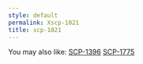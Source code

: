 ```yaml
---
style: default
permalink: Xscp-1021
title: scp-1021
---
```

You may also like:
[SCP-1396](http://scp-wiki.net/scp-1396)
[SCP-1775](http://scp-wiki.net/scp-1775)